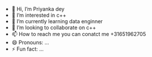- 👋 Hi, I’m Priyanka dey
- 👀 I’m interested in c++
- 🌱 I’m currently learning data enginner
- 💞️ I’m looking to collaborate on c++
- 📫 How to reach me  you can conatct me +31651962705
- 😄 Pronouns: ...
- ⚡ Fun fact: ...

<!---
piyudey1993/piyudey1993 is a ✨ special ✨ repository because its `README.md` (this file) appears on your GitHub profile.
You can click the Preview link to take a look at your changes.
--->
